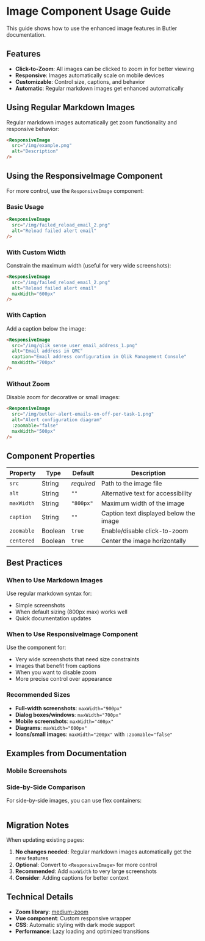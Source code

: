 # Image Component Usage Guide

This guide shows how to use the enhanced image features in Butler documentation.

## Features

- **Click-to-Zoom**: All images can be clicked to zoom in for better viewing
- **Responsive**: Images automatically scale on mobile devices
- **Customizable**: Control size, captions, and behavior
- **Automatic**: Regular markdown images get enhanced automatically

## Using Regular Markdown Images

Regular markdown images automatically get zoom functionality and responsive behavior:

```markdown
<ResponsiveImage
  src="/img/example.png"
  alt="Description"
/>
```

<ResponsiveImage
  src="/img/failed_reload_email_2.png"
  alt="Reload failed alert email"
/>

## Using the ResponsiveImage Component

For more control, use the `ResponsiveImage` component:

### Basic Usage

```markdown
<ResponsiveImage 
  src="/img/failed_reload_email_2.png" 
  alt="Reload failed alert email" 
/>
```

<ResponsiveImage 
  src="/img/failed_reload_email_2.png" 
  alt="Reload failed alert email" 
/>

### With Custom Width

Constrain the maximum width (useful for very wide screenshots):

```markdown
<ResponsiveImage 
  src="/img/failed_reload_email_2.png" 
  alt="Reload failed alert email"
  maxWidth="600px"
/>
```

<ResponsiveImage 
  src="/img/failed_reload_email_2.png" 
  alt="Reload failed alert email"
  maxWidth="600px"
/>

### With Caption

Add a caption below the image:

```markdown
<ResponsiveImage 
  src="/img/qlik_sense_user_email_address_1.png" 
  alt="Email address in QMC"
  caption="Email address configuration in Qlik Management Console"
  maxWidth="700px"
/>
```

<ResponsiveImage 
  src="/img/qlik_sense_user_email_address_1.png" 
  alt="Email address in QMC"
  caption="Email address configuration in Qlik Management Console"
  maxWidth="700px"
/>

### Without Zoom

Disable zoom for decorative or small images:

```markdown
<ResponsiveImage 
  src="/img/butler-alert-emails-on-off-per-task-1.png" 
  alt="Alert configuration diagram"
  :zoomable="false"
  maxWidth="500px"
/>
```

<ResponsiveImage 
  src="/img/butler-alert-emails-on-off-per-task-1.png" 
  alt="Alert configuration diagram"
  :zoomable="false"
  maxWidth="500px"
/>

## Component Properties

| Property   | Type    | Default    | Description                            |
| ---------- | ------- | ---------- | -------------------------------------- |
| `src`      | String  | _required_ | Path to the image file                 |
| `alt`      | String  | `""`       | Alternative text for accessibility     |
| `maxWidth` | String  | `"800px"`  | Maximum width of the image             |
| `caption`  | String  | `""`       | Caption text displayed below the image |
| `zoomable` | Boolean | `true`     | Enable/disable click-to-zoom           |
| `centered` | Boolean | `true`     | Center the image horizontally          |

## Best Practices

### When to Use Markdown Images

Use regular markdown syntax for:

- Simple screenshots
- When default sizing (800px max) works well
- Quick documentation updates

### When to Use ResponsiveImage Component

Use the component for:

- Very wide screenshots that need size constraints
- Images that benefit from captions
- When you want to disable zoom
- More precise control over appearance

### Recommended Sizes

- **Full-width screenshots**: `maxWidth="900px"`
- **Dialog boxes/windows**: `maxWidth="700px"`
- **Mobile screenshots**: `maxWidth="400px"`
- **Diagrams**: `maxWidth="600px"`
- **Icons/small images**: `maxWidth="200px"` with `:zoomable="false"`

## Examples from Documentation

### Mobile Screenshots

<ResponsiveImage 
  src="/img/reload-fail-alert-email-mobile-1.png" 
  alt="Mobile notification"
  maxWidth="400px"
  caption="Alert notification on mobile home screen"
/>

<ResponsiveImage 
  src="/img/reload-fail-alert-email-mobile-2.png" 
  alt="Mobile email view"
  maxWidth="400px"
  caption="Full email view on mobile device"
/>

### Side-by-Side Comparison

For side-by-side images, you can use flex containers:

<div style="display: flex; gap: 1rem; flex-wrap: wrap; justify-content: center;">
  <ResponsiveImage 
    src="/img/reload-fail-alert-email-mobile-1.png" 
    alt="Mobile notification"
    maxWidth="300px"
  />
  <ResponsiveImage 
    src="/img/reload-fail-alert-email-mobile-2.png" 
    alt="Mobile email view"
    maxWidth="300px"
  />
</div>

## Migration Notes

When updating existing pages:

1. **No changes needed**: Regular markdown images automatically get the new features
2. **Optional**: Convert to `<ResponsiveImage>` for more control
3. **Recommended**: Add `maxWidth` to very large screenshots
4. **Consider**: Adding captions for better context

## Technical Details

- **Zoom library**: [medium-zoom](https://github.com/francoischalifour/medium-zoom)
- **Vue component**: Custom responsive wrapper
- **CSS**: Automatic styling with dark mode support
- **Performance**: Lazy loading and optimized transitions

